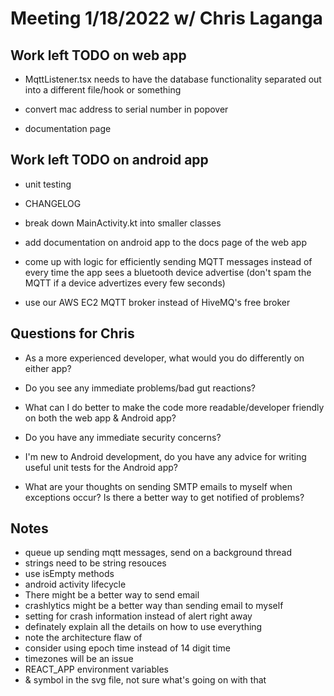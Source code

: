# Meeting 1/18/2022 w/ Chris Laganga

## Work left TODO on web app
- MqttListener.tsx needs to have the database functionality separated out into
a different file/hook or something

- convert mac address to serial number in popover

- documentation page

## Work left TODO on android app
- unit testing

- CHANGELOG

- break down MainActivity.kt into smaller classes

- add documentation on android app to the docs page of the web app

- come up with logic for efficiently sending MQTT messages instead of every time
the app sees a bluetooth device advertise (don't spam the MQTT if a device
advertizes every few seconds)

- use our AWS EC2 MQTT broker instead of HiveMQ's free broker

## Questions for Chris
- As a more experienced developer, what would you do differently on either app?

- Do you see any immediate problems/bad gut reactions?

- What can I do better to make the code more readable/developer friendly on both
the web app & Android app?

- Do you have any immediate security concerns?

- I'm new to Android development, do you have any advice for writing useful unit
tests for the Android app?

- What are your thoughts on sending SMTP emails to myself when exceptions occur?
Is there a better way to get notified of problems?

## Notes
- queue up sending mqtt messages, send on a background thread
- strings need to be string resouces
- use isEmpty methods
- android activity lifecycle
- There might be a better way to send email
- crashlytics might be a better way than sending email to myself
- setting for crash information instead of alert right away
- definately explain all the details on how to use everything
- note the architecture flaw of
- consider using epoch time instead of 14 digit time
- timezones will be an issue
- REACT\_APP environment variables
- & symbol in the svg file, not sure what's going on with that
